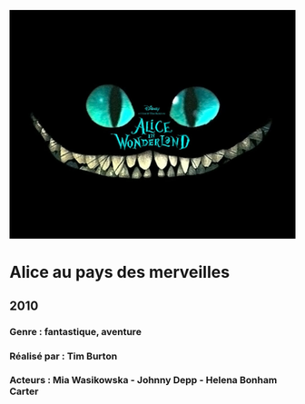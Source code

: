 ![alt text](https://github.com/makav2/Tim-Burton-films/blob/main/img/alice_cat.jpeg "Github img")

# Alice au pays des merveilles
  
## 2010

### Genre : fantastique, aventure

### Réalisé par : Tim Burton

### Acteurs : Mia Wasikowska - Johnny Depp - Helena Bonham Carter
